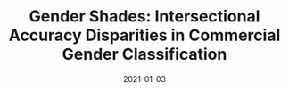 ---
title: "Gender Shades: Intersectional Accuracy Disparities in Commercial Gender Classification"
authors:
    - "Joy Buolamwini"
    - "Timnit Gebru"
categories: 
    - "algorithms"
    - "AI"
    - "gender"
    - "race"
link: "http://proceedings.mlr.press/v81/buolamwini18a/buolamwini18a.pdf"
date: "2021-01-03"
---